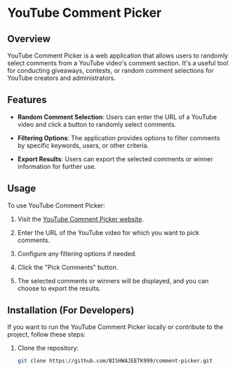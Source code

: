 # YouTube Comment Picker

## Overview

YouTube Comment Picker is a web application that allows users to randomly select comments from a YouTube video's comment section. It's a useful tool for conducting giveaways, contests, or random comment selections for YouTube creators and administrators.

## Features

- **Random Comment Selection**: Users can enter the URL of a YouTube video and click a button to randomly select comments.

- **Filtering Options**: The application provides options to filter comments by specific keywords, users, or other criteria.

- **Export Results**: Users can export the selected comments or winner information for further use.

## Usage

To use YouTube Comment Picker:

1. Visit the [YouTube Comment Picker website](https://example.com).

2. Enter the URL of the YouTube video for which you want to pick comments.

3. Configure any filtering options if needed.

4. Click the "Pick Comments" button.

5. The selected comments or winners will be displayed, and you can choose to export the results.

## Installation (For Developers)

If you want to run the YouTube Comment Picker locally or contribute to the project, follow these steps:

1. Clone the repository:

   ```bash
   git clone https://github.com/BISHWAJEETK999/comment-picker.git